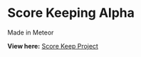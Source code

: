# Score Keeping Alpha

Made in Meteor

**View here:** [Score Keep Project](https://score-keeper-uvnwdsugie.now.sh/)

